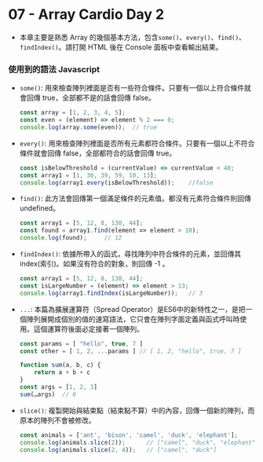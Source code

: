# 07 - Array Cardio Day 2

- 本章主要是熟悉 Array 的幾個基本方法，包含`some()`、`every()`、`find()`、`findIndex()`。請打開 HTML 後在 Console 面板中查看輸出結果。

### 使用到的語法 Javascript

- `some()`: 用來檢查陣列裡面是否有一些符合條件。只要有一個以上符合條件就會回傳 true，全部都不是的話會回傳 false。
    
    ```javascript
    const array = [1, 2, 3, 4, 5];
    const even = (element) => element % 2 === 0;
    console.log(array.some(even));  // true
    ```

- `every()`: 用來檢查陣列裡面是否所有元素都符合條件。只要有一個以上不符合條件就會回傳 false，全部都符合的話會回傳 true。

    ```javascript
    const isBelowThreshold = (currentValue) => currentValue < 40;
    const array1 = [1, 30, 39, 59, 10, 13];
    console.log(array1.every(isBelowThreshold));    //false
    ```

- `find()`: 此方法會回傳第一個滿足條件的元素值。都沒有元素符合條件則回傳 undefined。

    ```javascript
    const array1 = [5, 12, 8, 130, 44];
    const found = array1.find(element => element > 10);
    console.log(found);     // 12
    ```

- `findIndex()`: 依據所帶入的函式，尋找陣列中符合條件的元素，並回傳其 index(索引)。如果沒有符合的對象，則回傳 -1 。

    ```javascript
    const array1 = [5, 12, 8, 130, 44];
    const isLargeNumber = (element) => element > 13;
    console.log(array1.findIndex(isLargeNumber));   // 3
    ```

- `...`: 本篇為擴展運算符（Spread Operator）是ES6中的新特性之一，是把一個陣列展開成個別的值的速寫語法，它只會在陣列字面定義與函式呼叫時使用。這個運算符後面必定接著一個陣列。

    ```javascript
    const params = [ "hello", true, 7 ]
    const other = [ 1, 2, ...params ] // [ 1, 2, "hello", true, 7 ]
    ```

    ```javascript
    function sum(a, b, c) {
        return a + b + c
    }
    const args = [1, 2, 3]
    sum(…args)  // 6
    ```

- `slice()`: 複製開始與結束點（結束點不算）中的內容，回傳一個新的陣列，而原本的陣列不會被修改。

    ```javascript
    const animals = ['ant', 'bison', 'camel', 'duck', 'elephant'];
    console.log(animals.slice(2));      // ["camel", "duck", "elephant"]
    console.log(animals.slice(2, 4));   // ["camel", "duck"]
    ```